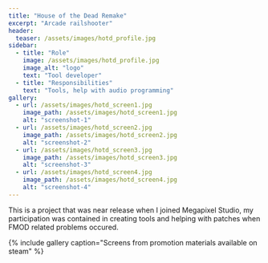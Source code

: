 ```yaml
---
title: "House of the Dead Remake"
excerpt: "Arcade railshooter"
header:
  teaser: /assets/images/hotd_profile.jpg
sidebar:
  - title: "Role"
    image: /assets/images/hotd_profile.jpg
    image_alt: "logo"
    text: "Tool developer"
  - title: "Responsibilities"
    text: "Tools, help with audio programming"
gallery:
  - url: /assets/images/hotd_screen1.jpg
    image_path: /assets/images/hotd_screen1.jpg
    alt: "screenshot-1"
  - url: /assets/images/hotd_screen2.jpg
    image_path: /assets/images/hotd_screen2.jpg
    alt: "screenshot-2"
  - url: /assets/images/hotd_screen3.jpg
    image_path: /assets/images/hotd_screen3.jpg
    alt: "screenshot-3"
  - url: /assets/images/hotd_screen4.jpg
    image_path: /assets/images/hotd_screen4.jpg
    alt: "screenshot-4"
---
```


This is a project that was near release when I joined Megapixel Studio, my participation was contained in creating tools and helping with patches when FMOD related problems occured.

{% include gallery caption="Screens from promotion materials available on steam" %}
